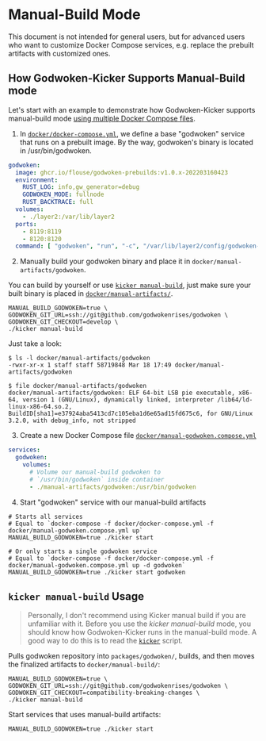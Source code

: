 # Manual-Build Mode

This document is not intended for general users, but for advanced users who want to customize Docker Compose services, e.g. replace the prebuilt artifacts with customized ones.

## How Godwoken-Kicker Supports Manual-Build mode

Let's start with an example to demonstrate how Godwoken-Kicker supports manual-build mode [using multiple Docker Compose files](https://runnable.com/docker/advanced-docker-compose-configuration).

1. In [`docker/docker-compose.yml`](../docker/docker-compose.yml), we define a base "godwoken" service that runs on a prebuilt image. By the way, godwoken's binary is located in /usr/bin/godwoken.

  ```yaml
  godwoken:
    image: ghcr.io/flouse/godwoken-prebuilds:v1.0.x-202203160423
    environment:
      RUST_LOG: info,gw_generator=debug
      GODWOKEN_MODE: fullnode
      RUST_BACKTRACE: full
    volumes:
      - ./layer2:/var/lib/layer2
    ports:
      - 8119:8119
      - 8120:8120
    command: [ "godwoken", "run", "-c", "/var/lib/layer2/config/godwoken-config.toml" ]
  ```

2. Manually build your godwoken binary and place it in `docker/manual-artifacts/godwoken`.

  You can build by yourself or use [`kicker manual-build`](./manual-build.md#kicker-manual-build-usage), just make sure your built binary is placed in [`docker/manual-artifacts/`](../docker/manual-artifacts/).

  ```shell
  MANUAL_BUILD_GODWOKEN=true \
  GODWOKEN_GIT_URL=ssh://git@github.com/godwokenrises/godwoken \
  GODWOKEN_GIT_CHECKOUT=develop \
  ./kicker manual-build
  ```

  Just take a look:

  ```shell
  $ ls -l docker/manual-artifacts/godwoken
  -rwxr-xr-x 1 staff staff 58719848 Mar 18 17:49 docker/manual-artifacts/godwoken

  $ file docker/manual-artifacts/godwoken
  docker/manual-artifacts/godwoken: ELF 64-bit LSB pie executable, x86-64, version 1 (GNU/Linux), dynamically linked, interpreter /lib64/ld-linux-x86-64.so.2, BuildID[sha1]=e37924aba5413cd7c105eba1d6e65ad15fd675c6, for GNU/Linux 3.2.0, with debug_info, not stripped
  ```

3. Create a new Docker Compose file [`docker/manual-godwoken.compose.yml`](../docker/manual-godwoken.compose.yml)

  ```yaml
  services:
    godwoken:
      volumes:
        # Volume our manual-build godwoken to
        # `/usr/bin/godwoken` inside container
        - ./manual-artifacts/godwoken:/usr/bin/godwoken
  ```

4. Start "godwoken" service with our manual-build artifacts

  ```shell
  # Starts all services
  # Equal to `docker-compose -f docker/docker-compose.yml -f docker/manual-godwoken.compose.yml up`
  MANUAL_BUILD_GODWOKEN=true ./kicker start 

  # Or only starts a single godwoken service
  # Equal to `docker-compose -f docker/docker-compose.yml -f docker/manual-godwoken.compose.yml up -d godwoken`
  MANUAL_BUILD_GODWOKEN=true ./kicker start godwoken
  ```

## `kicker manual-build` Usage

> Personally, I don't recommend using Kicker manual build if you are unfamiliar with it. Before you use the *kicker manual-build* mode, you should know how Godwoken-Kicker runs in the manual-build mode. A good way to do this is to read the [`kicker`](../kicker) script.

Pulls godwoken repository into `packages/godwoken/`, builds, and then moves the finalized artifacts to `docker/manual-build/`:

```shell
MANUAL_BUILD_GODWOKEN=true \
GODWOKEN_GIT_URL=ssh://git@github.com/godwokenrises/godwoken \
GODWOKEN_GIT_CHECKOUT=compatibility-breaking-changes \
./kicker manual-build
```

Start services that uses manual-build artifacts:

```shell
MANUAL_BUILD_GODWOKEN=true ./kicker start
```
